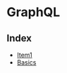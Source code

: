 # GraphQL

## Index

-    [Item1](https://github.com/ArianRai/Documentation/edit/main/GraphQL.md)
-    [Basics](#basics)
